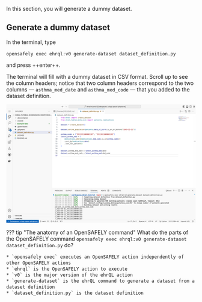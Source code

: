 In this section, you will generate a dummy dataset.

## Generate a dummy dataset

In the terminal, type

```
opensafely exec ehrql:v0 generate-dataset dataset_definition.py
```

and press ++enter++.

The terminal will fill with a dummy dataset in CSV format.
Scroll up to see the column headers;
notice that two column headers correspond to the two columns
— `asthma_med_date` and `asthma_med_code` —
that you added to the dataset definition.

![A screenshot of VS Code, showing the terminal after the `opensafely exec` command was run](opensafely_exec.png)

??? tip "The anatomy of an OpenSAFELY command"
    What do the parts of the OpenSAFELY command
    `opensafely exec ehrql:v0 generate-dataset dataset_definition.py`
    do?

    * `opensafely exec` executes an OpenSAFELY action independently of other OpenSAFELY actions
    * `ehrql` is the OpenSAFELY action to execute
    * `v0` is the major version of the ehrQL action
    * `generate-dataset` is the ehrQL command to generate a dataset from a dataset definition
    * `dataset_definition.py` is the dataset definition
